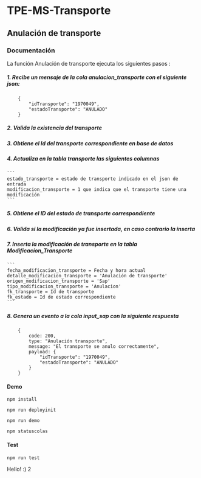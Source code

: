 # TPE-MS-Transporte

## Anulación de transporte

### Documentación

La función Anulación de transporte ejecuta los siguientes pasos :

##### 1. Recibe un mensaje de la cola anulacion_transporte con el siguiente json:

```
    {
        "idTransporte": "1970049",
        "estadoTransporte": "ANULADO"
    }
```
##### 2. Valida la existencia del transporte

##### 3. Obtiene el Id del transporte correspondiente en base de datos

##### 4. Actualiza en la tabla transporte las siguientes columnas

    ```
    estado_transporte = estado de transporte indicado en el json de entrada
    modificacion_transporte = 1 que indica que el transporte tiene una modificación
    ```
##### 5. Obtiene el ID del estado de transporte correspondiente

##### 6. Valida si la modificación ya fue insertada, en caso contrario la inserta

##### 7. Inserta la modificación de transporte en la tabla Modificacion_Transporte

    ```
    fecha_modificacion_transporte = Fecha y hora actual
    detalle_modificacion_transporte = 'Anulación de transporte'
    origen_modificacion_transporte = 'Sap'
    tipo_modificacion_transporte = 'Anulacion'
    fk_transporte = Id de transporte
    fk_estado = Id de estado correspondiente
    ```

##### 8. Genera un evento a la cola input_sap con la siguiente respuesta
```
    {
        code: 200,
        type: "Anulación transporte",
        message: "El transporte se anulo correctamente",
        payload: {
            "idTransporte": "1970049",
            "estadoTransporte": "ANULADO"
        }
    }
```

#### Demo

`npm install`

`npm run deployinit`

`npm run demo`

`npm statuscolas`

#### Test
`npm run test`

Hello! :) 2
